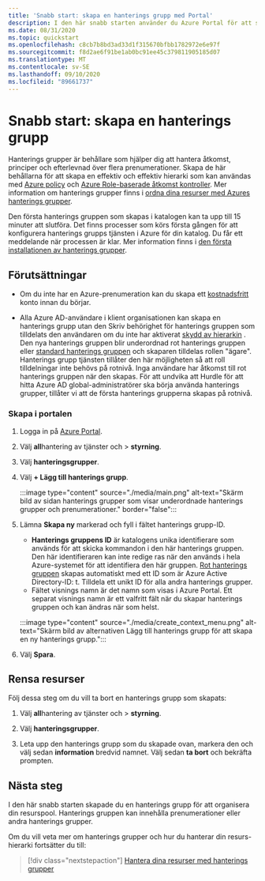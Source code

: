```yaml
---
title: 'Snabb start: skapa en hanterings grupp med Portal'
description: I den här snabb starten använder du Azure Portal för att skapa en hanterings grupp för att organisera resurserna i en resurspool.
ms.date: 08/31/2020
ms.topic: quickstart
ms.openlocfilehash: c8cb7b8bd3ad33d1f315670bfbb1782972e6e97f
ms.sourcegitcommit: f8d2ae6f91be1ab0bc91ee45c379811905185d07
ms.translationtype: MT
ms.contentlocale: sv-SE
ms.lasthandoff: 09/10/2020
ms.locfileid: "89661737"
---
```

# <a name="quickstart-create-a-management-group"></a>Snabb start: skapa en hanterings grupp

Hanterings grupper är behållare som hjälper dig att hantera åtkomst, principer och efterlevnad över flera prenumerationer. Skapa de här behållarna för att skapa en effektiv och effektiv hierarki som kan användas med [Azure policy](../policy/overview.md) och [Azure Role-baserade åtkomst kontroller](../../role-based-access-control/overview.md). Mer information om hanterings grupper finns i [ordna dina resurser med Azures hanterings grupper](overview.md).

Den första hanterings gruppen som skapas i katalogen kan ta upp till 15 minuter att slutföra. Det finns processer som körs första gången för att konfigurera hanterings grupps tjänsten i Azure för din katalog. Du får ett meddelande när processen är klar. Mer information finns i [den första installationen av hanterings grupper](./overview.md#initial-setup-of-management-groups).

## <a name="prerequisites"></a>Förutsättningar

- Om du inte har en Azure-prenumeration kan du skapa ett [kostnadsfritt](https://azure.microsoft.com/free/) konto innan du börjar.

- Alla Azure AD-användare i klient organisationen kan skapa en hanterings grupp utan den Skriv behörighet för hanterings gruppen som tilldelats den användaren om du inte har aktiverat [skydd av hierarkin](./how-to/protect-resource-hierarchy.md#setting---require-authorization) . Den nya hanterings gruppen blir underordnad rot hanterings gruppen eller [standard hanterings gruppen](./how-to/protect-resource-hierarchy.md#setting---default-management-group) och skaparen tilldelas rollen "ägare". Hanterings grupp tjänsten tillåter den här möjligheten så att roll tilldelningar inte behövs på rotnivå. Inga användare har åtkomst till rot hanterings gruppen när den skapas. För att undvika att Hurdle för att hitta Azure AD global-administratörer ska börja använda hanterings grupper, tillåter vi att de första hanterings grupperna skapas på rotnivå.

### <a name="create-in-portal"></a>Skapa i portalen

1. Logga in på [Azure Portal](https://portal.azure.com).

1. Välj **all**hantering av tjänster och  >  **styrning**.

1. Välj **hanteringsgrupper**.

1. Välj **+ Lägg till hanterings grupp**.

   :::image type="content" source="./media/main.png" alt-text="Skärm bild av sidan hanterings grupper som visar underordnade hanterings grupper och prenumerationer." border="false":::

1. Lämna **Skapa ny** markerad och fyll i fältet hanterings grupp-ID.

   - **Hanterings gruppens ID** är katalogens unika identifierare som används för att skicka kommandon i den här hanterings gruppen. Den här identifieraren kan inte redige ras när den används i hela Azure-systemet för att identifiera den här gruppen. [Rot hanterings gruppen](./overview.md#root-management-group-for-each-directory) skapas automatiskt med ett ID som är Azure Active Directory-ID: t. Tilldela ett unikt ID för alla andra hanterings grupper.
   - Fältet visnings namn är det namn som visas i Azure Portal. Ett separat visnings namn är ett valfritt fält när du skapar hanterings gruppen och kan ändras när som helst.

   :::image type="content" source="./media/create_context_menu.png" alt-text="Skärm bild av alternativen Lägg till hanterings grupp för att skapa en ny hanterings grupp.":::

1. Välj **Spara**.

## <a name="clean-up-resources"></a>Rensa resurser

Följ dessa steg om du vill ta bort en hanterings grupp som skapats:

1. Välj **all**hantering av tjänster och  >  **styrning**.

1. Välj **hanteringsgrupper**.

1. Leta upp den hanterings grupp som du skapade ovan, markera den och välj sedan **information** bredvid namnet.
   Välj sedan **ta bort** och bekräfta prompten.

## <a name="next-steps"></a>Nästa steg

I den här snabb starten skapade du en hanterings grupp för att organisera din resurspool. Hanterings gruppen kan innehålla prenumerationer eller andra hanterings grupper.

Om du vill veta mer om hanterings grupper och hur du hanterar din resurs-hierarki fortsätter du till:

> [!div class="nextstepaction"]
> [Hantera dina resurser med hanterings grupper](./manage.md)